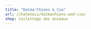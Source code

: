 ```yaml
---
title: "Dalma'Chiens & Cie"
url: /chatenois/dalmachiens-and-cie/
shop: toilettage des animaux
---
```

